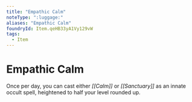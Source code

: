 ```yaml
---
title: "Empathic Calm"
noteType: ":luggage:"
aliases: "Empathic Calm"
foundryId: Item.qeHB33yA1Vy129vW
tags:
  - Item
---
```


# Empathic Calm

Once per day, you can cast either _[[Calm]]_ or _[[Sanctuary]]_ as an innate occult spell, heightened to half your level rounded up.
